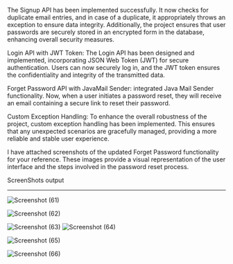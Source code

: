 
The Signup API has been implemented successfully. It now checks for duplicate email entries, and in case of a duplicate, it appropriately throws an exception to ensure data integrity. Additionally, the project ensures that user passwords are securely stored in an encrypted form in the database, enhancing overall security measures.

 Login API with JWT Token: The Login API has been designed and implemented, incorporating JSON Web Token (JWT) for secure authentication. Users can now securely log in, and the JWT token ensures the confidentiality and integrity of the transmitted data.

Forget Password API with JavaMail Sender: integrated Java Mail Sender functionality. Now, when a user initiates a password reset, they will receive an email containing a secure link to reset their password.

 Custom Exception Handling:   To enhance the overall robustness of the project, custom exception handling has been implemented. This ensures that any unexpected scenarios are gracefully managed, providing a more reliable and stable user experience.

I have attached screenshots of the updated Forget Password functionality for your reference. These images provide a visual representation of the user interface and the steps involved in the password reset process.



ScreenShots output


***********************************************************************************************************************************************************************************************************************

![Screenshot (61)](https://github.com/Abdul5786/AhomTechnologiesProject/assets/99346275/ad4d62dc-f7d0-443c-8e31-a9a07f525512)

![Screenshot (62)](https://github.com/Abdul5786/AhomTechnologiesProject/assets/99346275/cd0b1f6e-6048-49b8-b5d7-c79ba667072a)


![Screenshot (63)](https://github.com/Abdul5786/AhomTechnologiesProject/assets/99346275/79bd80f0-a70c-4dd6-b483-6896f18efe00)
![Screenshot (64)](https://github.com/Abdul5786/AhomTechnologiesProject/assets/99346275/5748d6e0-c817-4f73-a760-8fcb2451271a)


![Screenshot (65)](https://github.com/Abdul5786/AhomTechnologiesProject/assets/99346275/76693c2a-cbf1-4714-8d81-1935c04b6c92)

![Screenshot (66)](https://github.com/Abdul5786/AhomTechnologiesProject/assets/99346275/89ee6946-e41b-4444-a3d8-9e408359bdf2)

